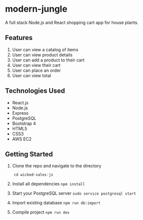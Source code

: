 # modern-jungle
A full stack Node.js and React shopping cart app for house plants.

## Features
1. User can view a catalog of items
2. User can view product details
3. User can add a product to their cart
4. User can view their cart
5. User can place an order
6. User can view total

## Technologies Used
* React.js
* Node.js
* Express
* PostgreSQL
* Bootstrap 4
* HTML5
* CSS3
* AWS EC2

## Getting Started
1. Clone the repo and navigate to the directory
``` git clone https://github.com/ninajhun/wicked-sales-js.git
    cd wicked-sales-js
```
2. Install all dependencies
 ```npm install```

3. Start your PostgreSQL server
```sudo service postgresql start```

4. Import existing database
```npm run db:import```

5. Compile project
```npm run dev```

